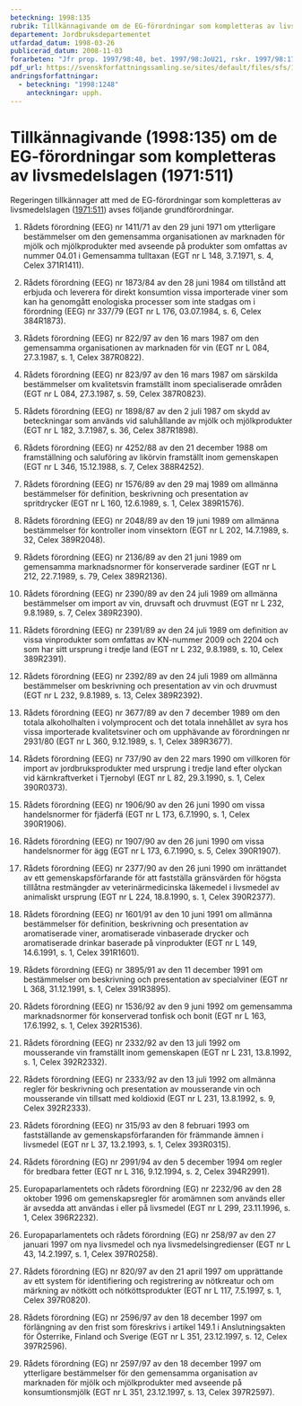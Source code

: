 ```yaml
---
beteckning: 1998:135
rubrik: Tillkännagivande om de EG-förordningar som kompletteras av livsmedelslagen
departement: Jordbruksdepartementet
utfardad_datum: 1998-03-26
publicerad_datum: 2008-11-03
forarbeten: "Jfr prop. 1997/98:48, bet. 1997/98:JoU21, rskr. 1997/98:179"
pdf_url: https://svenskforfattningssamling.se/sites/default/files/sfs/1998-03/SFS1998-135.pdf
andringsforfattningar:
  - beteckning: "1998:1248"
    anteckningar: upph.
---
```


# Tillkännagivande (1998:135) om de EG-förordningar som kompletteras av livsmedelslagen (1971:511)

Regeringen tillkännager att med de EG-förordningar som kompletteras av livsmedelslagen ([1971:511](https://selex.se/eli/sfs/1971/511)) avses följande grundförordningar.

1. Rådets förordning (EEG) nr 1411/71 av den 29 juni 1971 om ytterligare bestämmelser om den gemensamma organisationen av marknaden för mjölk och mjölkprodukter med avseende på produkter som omfattas av nummer 04.01 i Gemensamma tulltaxan (EGT nr L 148, 3.7.1971, s. 4, Celex 371R1411).

2. Rådets förordning (EEG) nr 1873/84 av den 28 juni 1984 om tillstånd att erbjuda och leverera för direkt konsumtion vissa importerade viner som kan ha genomgått enologiska processer som inte stadgas om i förordning (EEG) nr 337/79 (EGT nr L 176, 03.07.1984, s. 6, Celex 384R1873).

3. Rådets förordning (EEG) nr 822/97 av den 16 mars 1987 om den gemensamma organisationen av marknaden för vin (EGT nr L 084, 27.3.1987, s. 1, Celex 387R0822).

4. Rådets förordning (EEG) nr 823/97 av den 16 mars 1987 om särskilda bestämmelser om kvalitetsvin framställt inom specialiserade områden (EGT nr L 084, 27.3.1987, s. 59, Celex 387R0823).

5. Rådets förordning (EEG) nr 1898/87 av den 2 juli 1987 om skydd av beteckningar som används vid saluhållande av mjölk och mjölkprodukter (EGT nr L 182, 3.7.1987, s. 36, Celex 387R1898).

6. Rådets förordning (EEG) nr 4252/88 av den 21 december 1988 om framställning och saluföring av likörvin framställt inom gemenskapen (EGT nr L 346, 15.12.1988, s. 7, Celex 388R4252).

7. Rådets förordning (EEG) nr 1576/89 av den 29 maj 1989 om allmänna bestämmelser för definition, beskrivning och presentation av spritdrycker (EGT nr L 160, 12.6.1989, s. 1, Celex 389R1576).

8. Rådets förordning (EEG) nr 2048/89 av den 19 juni 1989 om allmänna bestämmelser för kontroller inom vinsektorn (EGT nr L 202, 14.7.1989, s. 32, Celex 389R2048).

9. Rådets förordning (EEG) nr 2136/89 av den 21 juni 1989 om gemensamma marknadsnormer för konserverade sardiner (EGT nr L 212, 22.7.1989, s. 79, Celex 389R2136).

10. Rådets förordning (EEG) nr 2390/89 av den 24 juli 1989 om allmänna bestämmelser om import av vin, druvsaft och druvmust (EGT nr L 232, 9.8.1989, s. 7, Celex 389R2390).

11. Rådets förordning (EEG) nr 2391/89 av den 24 juli 1989 om definition av vissa vinprodukter som omfattas av KN-nummer 2009 och 2204 och som har sitt ursprung i tredje land (EGT nr L 232, 9.8.1989, s. 10, Celex 389R2391).

12. Rådets förordning (EEG) nr 2392/89 av den 24 juli 1989 om allmänna bestämmelser om beskrivning och presentation av vin och druvmust (EGT nr L 232, 9.8.1989, s. 13, Celex 389R2392).

13. Rådets förordning (EEG) nr 3677/89 av den 7 december 1989 om den totala alkoholhalten i volymprocent och det totala innehållet av syra hos vissa importerade kvalitetsviner och om upphävande av förordningen nr 2931/80 (EGT nr L 360, 9.12.1989, s. 1, Celex 389R3677).

14. Rådets förordning (EEG) nr 737/90 av den 22 mars 1990 om villkoren för import av jordbruksprodukter med ursprung i tredje land efter olyckan vid kärnkraftverket i Tjernobyl (EGT nr L 82, 29.3.1990, s. 1, Celex 390R0373).

15. Rådets förordning (EEG) nr 1906/90 av den 26 juni 1990 om vissa handelsnormer för fjäderfä (EGT nr L 173, 6.7.1990, s. 1, Celex 390R1906).

16. Rådets förordning (EEG) nr 1907/90 av den 26 juni 1990 om vissa handelsnormer för ägg (EGT nr L 173, 6.7.1990, s. 5, Celex 390R1907).

17. Rådets förordning (EEG) nr 2377/90 av den 26 juni 1990 om inrättandet av ett gemenskapsförfarande för att fastställa gränsvärden för högsta tilllåtna restmängder av veterinärmedicinska läkemedel i livsmedel av animaliskt ursprung (EGT nr L 224, 18.8.1990, s. 1, Celex 390R2377).

18. Rådets förordning (EEG) nr 1601/91 av den 10 juni 1991 om allmänna bestämmelser för definition, beskrivning och presentation av aromatiserade viner, aromatiserade vinbaserade drycker och aromatiserade drinkar baserade på vinprodukter (EGT nr L 149, 14.6.1991, s. 1, Celex 391R1601).

19. Rådets förordning (EEG) nr 3895/91 av den 11 december 1991 om bestämmelser om beskrivning och presentation av specialviner (EGT nr L 368, 31.12.1991, s. 1, Celex 391R3895).

20. Rådets förordning (EEG) nr 1536/92 av den 9 juni 1992 om gemensamma marknadsnormer för konserverad tonfisk och bonit (EGT nr L 163, 17.6.1992, s. 1, Celex 392R1536).

21. Rådets förordning (EEG) nr 2332/92 av den 13 juli 1992 om mousserande vin framställt inom gemenskapen (EGT nr L 231, 13.8.1992, s. 1, Celex 392R2332).

22. Rådets förordning (EEG) nr 2333/92 av den 13 juli 1992 om allmänna regler för beskrivning och presentation av mousserande vin och mousserande vin tillsatt med koldioxid (EGT nr L 231, 13.8.1992, s. 9, Celex 392R2333).

23. Rådets förordning (EEG) nr 315/93 av den 8 februari 1993 om fastställande av gemenskapsförfaranden för främmande ämnen i livsmedel (EGT nr L 37, 13.2.1993, s. 1, Celex 393R0315).

24. Rådets förordning (EG) nr 2991/94 av den 5 december 1994 om regler för bredbara fetter (EGT nr L 316, 9.12.1994, s. 2, Celex 394R2991).

25. Europaparlamentets och rådets förordning (EG) nr 2232/96 av den 28 oktober 1996 om gemenskapsregler för aromämnen som används eller är avsedda att användas i eller på livsmedel (EGT nr L 299, 23.11.1996, s. 1, Celex 396R2232).

26. Europaparlamentets och rådets förordning (EG) nr 258/97 av den 27 januari 1997 om nya livsmedel och nya livsmedelsingredienser (EGT nr L 43, 14.2.1997, s. 1, Celex 397R0258).

27. Rådets förordning (EG) nr 820/97 av den 21 april 1997 om upprättande av ett system för identifiering och registrering av nötkreatur och om märkning av nötkött och nötköttsprodukter (EGT nr L 117, 7.5.1997, s. 1, Celex 397R0820).

28. Rådets förordning (EG) nr 2596/97 av den 18 december 1997 om förlängning av den frist som föreskrivs i artikel 149.1 i Anslutningsakten för Österrike, Finland och Sverige (EGT nr L 351, 23.12.1997, s. 12, Celex 397R2596).

29. Rådets förordning (EG) nr 2597/97 av den 18 december 1997 om ytterligare bestämmelser för den gemensamma organisation av marknaden för mjölk och mjölkprodukter med avseende på konsumtionsmjölk (EGT nr L 351, 23.12.1997, s. 13, Celex 397R2597).